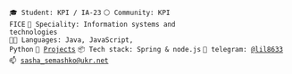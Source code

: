 <code>🎓 Student: KPI / IA-23</code>
<code>⚪ Community: KPI FICE</code>
<code>👷 Speciality: Іnformation systems and technologies</code><br>
<code>🧑‍💻 Languages: Java, JavaScript, Python</code>
<code>🧻 [Projects](PROJECTS.md)</code>
<code>📦 Tech stack: Spring & node.js</code>
<code>💬 telegram: [@lil8633](https://t.me/lil8633)</code>
<code>📫 [sasha_semashko@ukr.net](mailto:sasha_semashko@ukr.net)</code>
